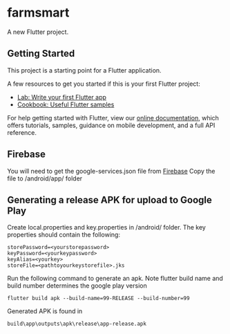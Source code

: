 # farmsmart

A new Flutter project.

## Getting Started

This project is a starting point for a Flutter application.

A few resources to get you started if this is your first Flutter project:

- [Lab: Write your first Flutter app](https://flutter.io/docs/get-started/codelab)
- [Cookbook: Useful Flutter samples](https://flutter.io/docs/cookbook)

For help getting started with Flutter, view our 
[online documentation](https://flutter.io/docs), which offers tutorials, 
samples, guidance on mobile development, and a full API reference.

## Firebase

You will need to get the google-services.json file from [Firebase](https://console.firebase.google.com/project/farmsmart-a0707/settings/general/android:amido.farmsmart)
Copy the file to /android/app/ folder


## Generating a release APK for upload to Google Play

Create local.properties and key.properties in /android/ folder.
The key properties should contain the following:
```
storePassword=<yourstorepassword>
keyPassword=<yourkeypassword>
keyAlias=<yourkey>
storeFile=<pathtoyourkeystorefile>.jks
```

Run the following command to generate an apk. Note flutter build name and build number determines the 
google play version
```
flutter build apk --build-name=99-RELEASE --build-number=99
```

Generated APK is found in
```
build\app\outputs\apk\release\app-release.apk
```
